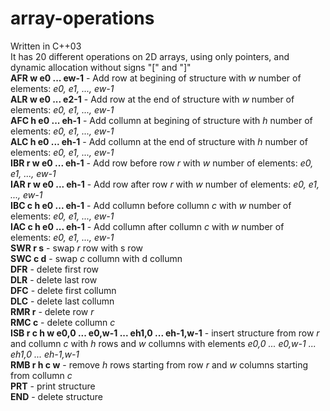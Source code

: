 
# array-operations
Written in C++03\
It has 20 different operations on 2D arrays, using only pointers, and dynamic allocation without signs "[" and "]"\
**AFR w e0 ... ew-1** - Add row at begining of structure with *w* number of elements: *e0, e1, ..., ew-1*\
**ALR w e0 ... e2-1** - Add row at the end of structure with *w* number of elements: *e0, e1, ..., ew-1*\
**AFC h e0 ... eh-1** - Add collumn at begining of structure with *h* number of elements: *e0, e1, ..., ew-1*\
**ALC h e0 ... eh-1** - Add collumn at the end of structure with *h* number of elements: *e0, e1, ..., ew-1*\
**IBR r w e0 ... eh-1** - Add row before row *r* with *w* number of elements: *e0, e1, ..., ew-1*\
**IAR r w e0 ... eh-1** - Add row after row *r* with *w* number of elements: *e0, e1, ..., ew-1*\
**IBC c h e0 ... eh-1** - Add collumn before collumn *c* with *w* number of elements: *e0, e1, ..., ew-1*\
**IAC c h e0 ... eh-1** - Add collumn after collumn *c* with *w* number of elements: *e0, e1, ..., ew-1*\
**SWR r s** - swap *r* row with s row\
**SWC c d** - swap *c* collumn with d collumn\
**DFR** - delete first row\
**DLR** - delete last row\
**DFC** - delete first collumn\
**DLC** - delete last collumn\
**RMR r** - delete row *r*\
**RMC c** - delete collumn *c*\
**ISB r c h w e0,0 ... e0,w-1 ... eh1,0 ... eh-1,w-1** - insert structure from row *r* and collumn *c* with *h* rows and *w* collumns with elements *e0,0 ... e0,w-1 ... eh1,0 ... eh-1,w-1*\
**RMB r h c w** - remove *h* rows starting from row *r* and *w* columns starting from collumn *c*\
**PRT** - print structure\
**END** - delete structure

